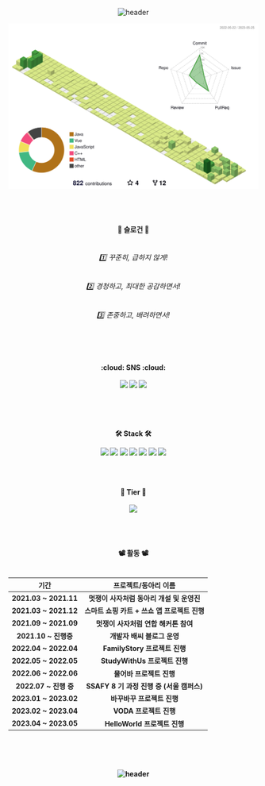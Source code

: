 <div align="center">
  
![header](https://capsule-render.vercel.app/api?type=waving&color=auto&height=300&section=header&text=Junghyun%20Github&fontSize=90&animation=fadeIn&fontAlignY=38&desc=Welcome%20My%20Profile!&descAlignY=51&descAlign=81)
</div>





![](./profile-3d-contrib/profile-green-animate.svg)

<br><br>

<div align="center">
  <h4 align="center">📌 슬로건 📌 <br><br>
  
  <h6>1️⃣ 꾸준히, 급하지 않게! </h6> 
  <h6>2️⃣ 경청하고, 최대한 공감하면서!</h6>
  <h6>3️⃣ 존중하고, 배려하면서!</h6> 
</div>


<!-- <br>
<div align="center">
  <img style="height:230px;" src="http://mazassumnida.wtf/api/v2/generate_badge?boj=bae1004ki&show_icons=true&theme=radical">
  <br>
</div> -->

<h4 align="center">
<br><br>
<br>
:cloud: SNS :cloud: <br>
  
  <br>
<a href="https://baebalja.tistory.com/"><img src="https://img.shields.io/badge/Tech Blog-20C997?style=flat-square&logo=Tistory&logoColor=white"/></a>
<img src="https://img.shields.io/badge/bae1004kin@gmail.com-EA4335?style=flat-square&logo=Gmail&logoColor=white"/> 
<a href="https://www.instagram.com/bae.3007/"><img src="https://img.shields.io/badge/instagram-F1C2FF.svg?logo=instagram&logoColor=pupple&style=flat&link=https://www.instagram.com/bae.3007/"/></a>


<br><br><br>
<p align="center">
🛠 Stack 🛠

![](https://img.shields.io/badge/Java-FFFFFF?logo=OpenJDK&logoColor=black&style=plastic)
![](https://img.shields.io/badge/Spring-3B3E2E?logo=Spring&logoColor=9AD94F&style=plastic)
![](https://img.shields.io/badge/SpringBoot-3B3E2E?logo=SpringBoot&logoColor=9AD94F&style=plastic)
![](https://img.shields.io/badge/mysql-4479A1?style=plastic&logo=mysql&logoColor=white)
![](https://img.shields.io/badge/Github-white?logo=Github&logoColor=black&style=plastic)
![](https://img.shields.io/badge/Linux-white?style=plastic&logo=linux&logoColor=black)
![](https://img.shields.io/badge/docker-E0FFFF?logo=docker&logoColor=blue&style=plastic)

<br><br>

 <div align="center">
    🧮 Tier 🧮  <br><br>
    <img style="height:200px;" src="http://mazassumnida.wtf/api/v2/generate_badge?boj=bae1004ki&show_icons=true&theme=radical"> 
</div> 


<br><br>
  
  <div align="center">
  <h4 align="center">  📽 활동 📽   <br><br>
</div>

 
  
 <div align="center">

| 기간 | 프로젝트/동아리 이름|
| :---: | :---: | 
| 2021.03 ~ 2021.11 | 멋쟁이 사자처럼 동아리 개설 및 운영진 |
| 2021.03 ~ 2021.12 | 스마트 쇼핑 카트 + 쓰쇼 앱 프로젝트 진행 |
| 2021.09 ~ 2021.09 | 멋쟁이 사자처럼 연합 해커톤 참여 |
| 2021.10 ~ 진행중 | 개발자 배씨 블로그 운영 |
| 2022.04 ~ 2022.04 | FamilyStory 프로젝트 진행 |
| 2022.05 ~ 2022.05 | StudyWithUs 프로젝트 진행 |
| 2022.06 ~ 2022.06 | 물어바 프로젝트 진행 |
| 2022.07 ~ 진행 중 | SSAFY 8 기 과정 진행 중 (서울 캠퍼스) |
| 2023.01 ~ 2023.02 | 바꾸바꾸 프로젝트 진행 |
| 2023.02 ~ 2023.04 | VODA 프로젝트 진행 |
| 2023.04 ~ 2023.05 | HelloWorld 프로젝트 진행 |

</div> 

<br><br><br>


  
<div align="center">
   
![header](https://capsule-render.vercel.app/api?type=waving&color=gradient&height=120&animation=fadeIn&section=footer&text=🚗🚘🚛&fontAlign=70)
</div>
  
  
  
<!--     
<br><br><br>
<div align="center">
  <img style="height: 150px;" src="https://github-readme-stats.vercel.app/api?username=baejunghyun36&&show_icons=true&theme=radical">
  <img style="height: 150px;" src="https://github-readme-stats.vercel.app/api/top-langs/?username=baejunghyun36&layout=compact&theme=radical"> -->

